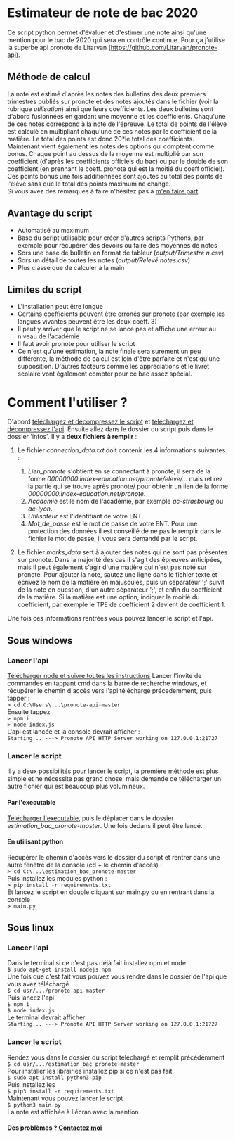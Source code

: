 # Estimateur de note de bac 2020

Ce script python permet d'évaluer et d'estimer une note ainsi qu'une mention pour le bac de 2020 qui sera en contrôle continue. 
Pour ça j'utilise la superbe api pronote de Litarvan (https://github.com/Litarvan/pronote-api).

## Méthode de calcul

La note est estimé d'après les notes des bulletins des deux premiers trimestres publiés sur pronote et des notes ajoutés dans le fichier 
(voir la rubrique *utilisation*) ainsi que leurs coefficients. Les deux bulletins sont d'abord fusionnées en gardant une moyenne
et les coefficients. Chaqu'une de ces notes correspond à la note de l'épreuve. Le total de points de l'élève est calculé en multipliant
chaqu'une de ces notes par le coefficient de la matière. Le total des points est donc 20*le total des coefficients. \
Maintenant vient également les notes des options qui comptent comme bonus. Chaque point au dessus de la moyenne est multiplié
par son coefficient (d'après les coefficients officiels du bac) ou par le double de son coefficient 
(en prennant le coeff. pronote qui est la moitié du coeff officiel). Ces points bonus une fois additionnées sont ajoutés
au total des points de l'élève sans que le total des points maximum ne change.\
Si vous avez des remarques à faire n'hésitez pas à [m'en faire part](http://valentin.cassayre.me/contact).

## Avantage du script

* Automatisé au maximum
* Base du script utilisable pour créer d'autres scripts Pythons, par exemple pour récupérer des devoirs ou faire des
moyennes de notes
* Sors une base de bulletin en format de tableur (*output/Trimestre n.csv*)
* Sors un détail de toutes les notes (*output/Relevé notes.csv*)
* Plus classe que de calculer à la main

## Limites du script

* L'installation peut être longue
* Certains coefficients peuvent être erronés sur pronote (par exemple les langues vivantes peuvent être les deux coeff. 3)
* Il peut y arriver que le script ne se lance pas et affiche une erreur au niveau de l'académie
* Il faut avoir pronote pour utiliser le script
* Ce n'est qu'une estimation, la note finale sera surement un peu différente, la méthode de calcul est loin d'être parfaite
et n'est qu'une supposition. D'autres facteurs comme les appréciations et le livret scolaire vont également compter pour ce bac assez spécial.

# Comment l'utiliser ?

D'abord [téléchargez et décompressez le script](https://github.com/V-def/estimation_bac_pronote) et
[téléchargez et décompressez l'api](https://github.com/Litarvan/pronote-api).
Ensuite allez dans le dossier du script puis dans le dossier 'infos'. Il y a **deux fichiers à remplir** :
1. Le fichier *connection_data.txt* doit contenir les 4 informations suivantes :
   1. *Lien_pronote* s'obtient en se connectant à pronote, il sera de la forme
   *00000000.index-education.net/pronote/eleve/...* mais retirez la partie qui se trouve après
   pronote/ pour obtenir un lien de la forme *00000000.index-education.net/pronote*.
   2. *Académie* est le nom de l'académie, par exemple *ac-strasbourg* ou *ac-lyon*.
   3. *Utilisateur* est l'identifiant de votre ENT.
   4. *Mot_de_passe* est le mot de passe de votre ENT. 
   Pour une protection des données il est conseillé de ne pas le
   remplir dans le fichier le mot de passe, il vous sera demandé par le script.

2. Le fichier *marks_data* sert à ajouter des notes qui ne sont pas présentes sur pronote. Dans la majorité des cas
il s'agit des épreuves anticipées, mais il peut également s'agir d'une matière qui n'est pas noté sur pronote. 
Pour ajouter la note, sautez une ligne dans le fichier texte et écrivez le nom de la matière en majuscules,
puis un séparateur ';' suivit de la note en question, d'un autre séparateur ';', et enfin du coefficient de la matière. 
Si la matière est une option, indiquer la moitié du coefficient, par exemple le TPE de coefficient 2 devient de coefficient 1.

Une fois ces informations rentrées vous pouvez lancer le script et l'api.

## Sous windows

### Lancer l'api

[Télécharger node et suivre toutes les instructions](https://nodejs.org/dist/v12.16.3/node-v12.16.3-x64.msi)
Lancer l'invite de commandes en tappant cmd dans la barre de recherche windows, et récupérer le chemin d'accès vers l'api
téléchargé précedemment, puis tapper :\
`> cd C:\Users\...\pronote-api-master`\
Ensuite tappez\
`> npm i`\
`> node index.js`\
L'api est lancée et la console devrait afficher :\
`Starting...
---> Pronote API HTTP Server working on 127.0.0.1:21727`

### Lancer le script

Il y a deux possibilités pour lancer le script, la première méthode est plus simple et ne nécessite pas grand chose, mais demande de télécharger un autre fichier qui est beaucoup plus volumineux.

#### Par l'executable

[Télécharger l'executable](https://drive.google.com/open?id=1YbPT4s2b0sbn75BnJY4db--5RvEmA0qB), puis le déplacer dans le dossier *estimation_bac_pronote-master*. Une fois dedans il peut être lancé.

#### En utilisant python

Récupérer le chemin d'accès vers le dossier du script et rentrer dans une autre fenêtre de la console (cd + le chemin d'accès) :\
`> cd C:\...\estimation_bac_pronote-master`\
Puis installez les modules python :\
`> pip install -r requirements.txt`\
Et lancez le script en double cliquant sur main.py ou en rentrant dans la console\
 `> main.py`

## Sous linux

### Lancer l'api

Dans le terminal si ce n'est pas déjà fait installez npm et node\
`$ sudo apt-get install nodejs npm`\
Une fois que c'est fait vous pouvez vous rendre dans le dossier de l'api que vous avez téléchargé\
`$ cd usr/.../pronote-api-master`\
Puis lancez l'api\
`$ npm i`\
`$ node index.js`\
Le terminal devrait afficher\
`Starting...
---> Pronote API HTTP Server working on 127.0.0.1:21727`

### Lancer le script

Rendez vous dans le dossier du script téléchargé et remplit précédemment\
`$ cd usr/.../estimation_bac_pronote-master`\
Pour installer les librairies installez pip si ce n'est pas fait\
`$ sudo apt install python3-pip`\
Puis installez les\
`$ pip3 install -r requirements.txt`\
Maintenant vous pouvez lancer le script\
`$ python3 main.py`\
La note est affichée à l'écran avec la mention

#### Des problèmes ? [Contactez moi](http://valentin.cassayre.me/contact)
